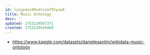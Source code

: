 ```yaml
---
id: luzyp4ac09sdrxza75hyuw9
title: Music Ontology
desc: ''
updated: 1753139567371
created: 1753139549469
---
```


- https://www.kaggle.com/datasets/danielesantini/wikidata-music-ontology